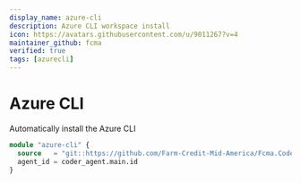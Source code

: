 ```yaml
---
display_name: azure-cli
description: Azure CLI workspace install
icon: https://avatars.githubusercontent.com/u/9011267?v=4
maintainer_github: fcma
verified: true
tags: [azurecli]
---
```


# Azure CLI

Automatically install the Azure CLI

```tf
module "azure-cli" {
  source   = "git::https://github.com/Farm-Credit-Mid-America/Fcma.Coder.Terraform.Modules.git//AzureCLI"
  agent_id = coder_agent.main.id
}
```
